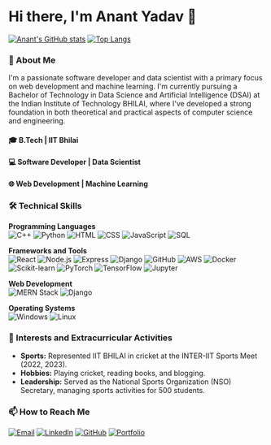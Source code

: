 # Hi there, I'm Anant Yadav 👋

[![Anant's GitHub stats](https://github-readme-stats.vercel.app/api?username=ananty1&show_icons=true&theme=radical)](https://github.com/anuraghazra/github-readme-stats)
[![Top Langs](https://github-readme-stats.vercel.app/api/top-langs/?username=ananty1&layout=compact&theme=radical)](https://github.com/anuraghazra/github-readme-stats)

### 🌟 About Me

I'm a passionate software developer and data scientist with a primary focus on web development and machine learning. I'm currently pursuing a Bachelor of Technology in Data Science and Artificial Intelligence (DSAI) at the Indian Institute of Technology BHILAI, where I've developed a strong foundation in both theoretical and practical aspects of computer science and engineering.

#### 🎓 B.Tech | IIT Bhilai
#### 💻 Software Developer | Data Scientist
#### 🌐 Web Development | Machine Learning

### 🛠️ Technical Skills

**Programming Languages**  
![C++](https://img.shields.io/badge/C++-00599C?style=flat-square&logo=cplusplus&logoColor=white)
![Python](https://img.shields.io/badge/Python-3776AB?style=flat-square&logo=python&logoColor=white)
![HTML](https://img.shields.io/badge/HTML5-E34F26?style=flat-square&logo=html5&logoColor=white)
![CSS](https://img.shields.io/badge/CSS3-1572B6?style=flat-square&logo=css3&logoColor=white)
![JavaScript](https://img.shields.io/badge/JavaScript-F7DF1E?style=flat-square&logo=javascript&logoColor=black)
![SQL](https://img.shields.io/badge/SQL-003B57?style=flat-square&logo=postgresql&logoColor=white)

**Frameworks and Tools**  
![React](https://img.shields.io/badge/React-20232A?style=flat-square&logo=react&logoColor=61DAFB)
![Node.js](https://img.shields.io/badge/Node.js-339933?style=flat-square&logo=nodedotjs&logoColor=white)
![Express](https://img.shields.io/badge/Express-000000?style=flat-square&logo=express&logoColor=white)
![Django](https://img.shields.io/badge/Django-092E20?style=flat-square&logo=django&logoColor=white)
![GitHub](https://img.shields.io/badge/GitHub-181717?style=flat-square&logo=github&logoColor=white)
![AWS](https://img.shields.io/badge/AWS-232F3E?style=flat-square&logo=amazonaws&logoColor=white)
![Docker](https://img.shields.io/badge/Docker-2496ED?style=flat-square&logo=docker&logoColor=white)
![Scikit-learn](https://img.shields.io/badge/Scikit--learn-F7931E?style=flat-square&logo=scikitlearn&logoColor=white)
![PyTorch](https://img.shields.io/badge/PyTorch-EE4C2C?style=flat-square&logo=pytorch&logoColor=white)
![TensorFlow](https://img.shields.io/badge/TensorFlow-FF6F00?style=flat-square&logo=tensorflow&logoColor=white)
![Jupyter](https://img.shields.io/badge/Jupyter-F37626?style=flat-square&logo=jupyter&logoColor=white)

**Web Development**  
![MERN Stack](https://img.shields.io/badge/MERN-3DDC84?style=flat-square&logo=mongodb&logoColor=white)
![Django](https://img.shields.io/badge/Django-092E20?style=flat-square&logo=django&logoColor=white)

**Operating Systems**  
![Windows](https://img.shields.io/badge/Windows-0078D6?style=flat-square&logo=windows&logoColor=white)
![Linux](https://img.shields.io/badge/Linux-FCC624?style=flat-square&logo=linux&logoColor=black)

### 🌱 Interests and Extracurricular Activities

- **Sports:** Represented IIT BHILAI in cricket at the INTER-IIT Sports Meet (2022, 2023).
- **Hobbies:** Playing cricket, reading books, and blogging.
- **Leadership:** Served as the National Sports Organization (NSO) Secretary, managing sports activities for 500 students.

### 📫 How to Reach Me

[![Email](https://img.shields.io/badge/Email-D14836?style=flat-square&logo=gmail&logoColor=white)](mailto:ananty@iitbhilai.ac.in)
[![LinkedIn](https://img.shields.io/badge/LinkedIn-0A66C2?style=flat-square&logo=linkedin&logoColor=white)](https://www.linkedin.com/in/anant-yadav-441807244/)
[![GitHub](https://img.shields.io/badge/GitHub-181717?style=flat-square&logo=github&logoColor=white)](https://github.com/ananty1)
[![Portfolio](https://img.shields.io/badge/Portfolio-3CBBB1?style=flat-square&logo=vercel&logoColor=white)](https://anant-yadav-sde.vercel.app/)

